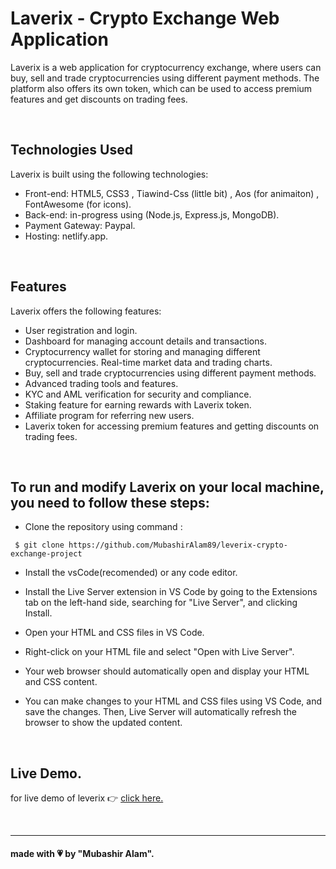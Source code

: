 # Laverix - Crypto Exchange Web Application

Laverix is a web application for cryptocurrency exchange, where users can buy, sell and trade cryptocurrencies using different payment methods. The platform also offers its own token, which can be used to access premium features and get discounts on trading fees.

<br>

## Technologies Used

Laverix is built using the following technologies:

- Front-end: HTML5, CSS3 , Tiawind-Css (little bit) , Aos (for animaiton) , FontAwesome (for icons).
- Back-end: in-progress using (Node.js, Express.js, MongoDB).
- Payment Gateway: Paypal.
- Hosting: netlify.app.

<br>

## Features

Laverix offers the following features:

- User registration and login.
- Dashboard for managing account details and transactions.
- Cryptocurrency wallet for storing and managing different cryptocurrencies.
  Real-time market data and trading charts.
- Buy, sell and trade cryptocurrencies using different payment methods.
- Advanced trading tools and features.
- KYC and AML verification for security and compliance.
- Staking feature for earning rewards with Laverix token.
- Affiliate program for referring new users.
- Laverix token for accessing premium features and getting discounts on trading fees.

<br>

## To run and modify Laverix on your local machine, you need to follow these steps:

- Clone the repository using command :

```
 $ git clone https://github.com/MubashirAlam89/leverix-crypto-exchange-project
```

- Install the vsCode(recomended) or any code editor.
- Install the Live Server extension in VS Code by going to the Extensions tab on the left-hand side, searching for "Live Server", and clicking Install.

- Open your HTML and CSS files in VS Code.

- Right-click on your HTML file and select "Open with Live Server".

- Your web browser should automatically open and display your HTML and CSS content.

- You can make changes to your HTML and CSS files using VS Code, and save the changes. Then, Live Server will automatically refresh the browser to show the updated content.

<br>

## Live Demo.

for live demo of leverix &#128073; <a href="https://leverix-project.netlify.app">click here.</a>

<br>
<hr>

#### made with &#128151; by "Mubashir Alam".
